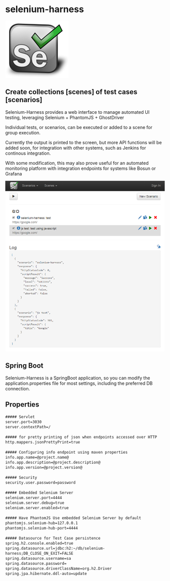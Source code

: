 # selenium-harness

![Selenium](https://github.com/savantly-net/selenium-harness/blob/master/src/main/resources/public/modules/core/img/brand/big-logo.png?raw=true)  

## Create collections [scenes] of test cases [scenarios]  

Selenium-Harness provides a web interface to manage automated UI testing, leveraging Selenium + PhantomJS + GhostDriver  

Individual tests, or scenarios, can be executed or added to a scene for group execution.  

Currently the output is printed to the screen, but more API functions will be added soon, for integration with other systems, such as Jenkins for continous integration.  

With some modification, this may also prove useful for an automated monitoring platform with integration endpoints for systems like Bosun or Grafana  

![Scenarios](https://github.com/savantly-net/selenium-harness/blob/master/screenshots/scenarioList.PNG?raw=true)  

## Spring Boot  
Selenium-Harness is a SpringBoot application, so you can modify the application.properties file for most settings, including the preferred DB connection.



## Properties 

```
##### Servlet
server.port=3030
server.contextPath=/

##### for pretty printing of json when endpoints accessed over HTTP
http.mappers.jsonPrettyPrint=true

##### Configuring info endpoint using maven properties
info.app.name=@project.name@
info.app.description=@project.description@
info.app.version=@project.version@

##### Security
security.user.password=password

##### Embedded Selenium Server 
selenium.server.port=4444
selenium.server.debug=true
selenium.server.enabled=true

##### Have PhantomJS Use embedded Selenium Server by default
phantomjs.selenium-hub=127.0.0.1
phantomjs.selenium-hub-port=4444

##### Datasource for Test Case persistence
spring.h2.console.enabled=true
spring.datasource.url=jdbc:h2:~/db/selenium-harness;DB_CLOSE_ON_EXIT=FALSE
spring.datasource.username=sa
spring.datasource.password=
spring.datasource.driverClassName=org.h2.Driver
spring.jpa.hibernate.ddl-auto=update
```
